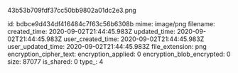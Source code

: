 43b53b709fdf37cc50bb9802a01dc2e3.png

id: bdbce9d434df416484c7f63c56b6308b
mime: image/png
filename: 
created_time: 2020-09-02T21:44:45.983Z
updated_time: 2020-09-02T21:44:45.983Z
user_created_time: 2020-09-02T21:44:45.983Z
user_updated_time: 2020-09-02T21:44:45.983Z
file_extension: png
encryption_cipher_text: 
encryption_applied: 0
encryption_blob_encrypted: 0
size: 87077
is_shared: 0
type_: 4